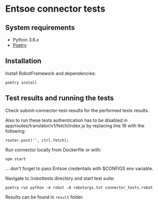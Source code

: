 # Entsoe connector tests

## System requirements

- Python 3.6.x
- [Poetry](https://python-poetry.org/docs/)

## Installation

Install RobotFramework and dependencies:

    poetry install


## Test results and running the tests

Check submit-connector-test-results for the performed tests results.

Also to run these tests authentication has to be disabled in app/routes/translator/v1/fetch/index.js by replacing line 16 with the following:

```
router.post('', ctrl.fetch);
```

Run connector locally from Dockerfile or with:

    npm start
... don't forget to pass Entsoe credentails with $CONFIGS env variable.

Navigate to /robottests directory and start test suite:

    poetry run python -m robot -A robotargs.txt connector_tests.robot

Results can be found in `result` folder.
